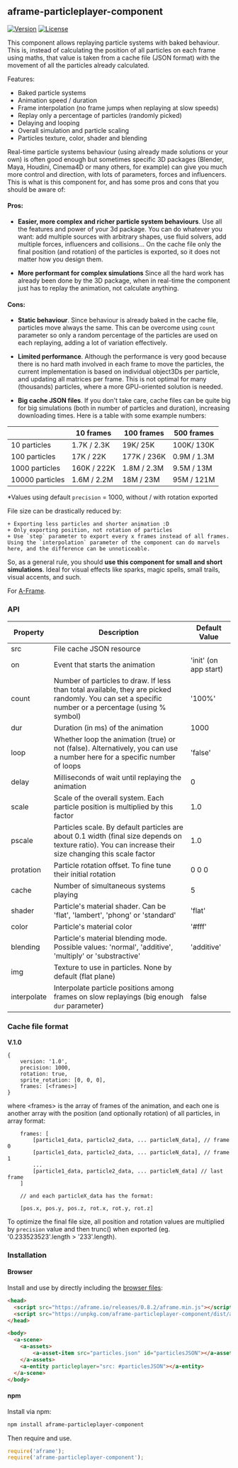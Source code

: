 ## aframe-particleplayer-component

[![Version](http://img.shields.io/npm/v/aframe-particleplayer-component.svg?style=flat-square)](https://npmjs.org/package/aframe-particleplayer-component)
[![License](http://img.shields.io/npm/l/aframe-particleplayer-component.svg?style=flat-square)](https://npmjs.org/package/aframe-particleplayer-component)

This component allows replaying particle systems with baked behaviour. This is, instead of calculating the position of all particles on each frame using maths, that value is taken from a cache file (JSON format) with the movement of all the particles already calculated.

Features:
* Baked particle systems
* Animation speed / duration
* Frame interpolation (no frame jumps when replaying at slow speeds)
* Replay only a percentage of particles (randomly picked)
* Delaying and looping
* Overall simulation and particle scaling
* Particles texture, color, shader and blending


Real-time particle systems behaviour (using already made solutions or your own) is often good enough but sometimes specific 3D packages (Blender, Maya, Houdini, Cinema4D or many others, for example) can give you much more control and direction, with lots of parameters, forces and influencers. This is what is this component for, and has some pros and cons that you should be aware of:

#### Pros:

* **Easier, more complex and richer particle system behaviours**. Use all the features and power of your 3d package. You can do whatever you want: add multiple sources with arbitrary shapes, use fluid solvers, add multiple forces, influencers and collisions... On the cache file only the final position (and rotation) of the particles is exported, so it does not matter how you design them.

* **More performant for complex simulations** Since all the hard work has already been done by the 3D package, when in real-time the component just has to replay the animation, not calculate anything.

#### Cons:

* **Static behaviour**. Since behaviour is already baked in the cache file, particles move always the same. This can be overcome using `count` parameter so only a random percentage of the particles are used on each replaying, adding a lot of variation effectively.

* **Limited performance**. Although the performance is very good because there is no hard math involved in each frame to move the particles, the current implementation is based on individual object3Ds per particle, and updating all matrices per frame. This is not optimal for many (thousands) particles, where a more GPU-oriented solution is needed.

* **Big cache JSON files**. If you don't take care, cache files can be quite big for big simulations (both in number of particles and duration), increasing downloading times. Here is a table with some example numbers:

|                | 10 frames   | 100 frames  | 500 frames  |
|----------------|-------------|-------------|-------------|
| 10 particles   | 1.7K / 2.3K | 19K/ 25K    |  100K/ 130K |
| 100 particles  | 17K / 22K   | 177K / 236K | 0.9M / 1.3M |
| 1000 particles | 160K / 222K | 1.8M / 2.3M | 9.5M / 13M  |
| 10000 particles| 1.6M / 2.2M | 18M / 23M   | 95M / 121M  |

\*Values using default `precision` = 1000, without / with rotation exported

File size can be drastically reduced by:

	+ Exporting less particles and shorter animation :D
	+ Only exporting position, not rotation of particles
	+ Use `step` parameter to export every x frames instead of all frames. Using the `interpolation` parameter of the component can do marvels here, and the difference can be unnoticeable.

So, as a general rule, you should **use this component for small and short simulations**. Ideal for visual effects like sparks, magic spells, small trails, visual accents, and such.


For [A-Frame](https://aframe.io).
 
### API

| Property     | Description | Default Value |
| --------     | ----------- | ------------- |
| src	         | File cache JSON resource  |   |
| on	         | Event that starts the animation  | 'init' (on app start)  |
| count	       | Number of particles to draw. If less than total available, they are picked randomly. You can set a specific number or a percentage (using % symbol)  | '100%'  |
| dur	         | Duration (in ms) of the animation | 1000  |
| loop	       | Whether loop the animation (true) or not (false). Alternatively, you can use a number here for a specific number of loops    | 'false'  |
| delay	       | Milliseconds of wait until replaying the animation  | 0  |
| scale	       | Scale of the overall system. Each particle position is multiplied by this factor  | 1.0  |
| pscale	     | Particles scale. By default particles are about 0.1 width (final size depends on texture ratio). You can increase their size changing this scale factor  | 1.0  |
| protation	   | Particle rotation offset. To fine tune their initial rotation  | 0 0 0  |
| cache	       | Number of simultaneous systems playing | 5 |
| shader	     | Particle's material shader. Can be 'flat', 'lambert', 'phong' or 'standard'  | 'flat'  |
| color	       | Particle's material color  | '#fff'  |
| blending	   | Particle's material blending mode. Possible values: 'normal', 'additive', 'multiply' or 'substractive'  | 'additive'  |
| img	         | Texture to use in particles. None by default (flat plane)  |   |
| interpolate	 | Interpolate particle positions among frames on slow replayings (big enough `dur` parameter) | false  |


### Cache file format

**V.1.0**

```
{
	version: '1.0',
	precision: 1000,
	rotation: true,
	sprite_rotation: [0, 0, 0],
	frames: [<frames>]
}
```

where &lt;frames&gt; is the array of frames of the animation, and each one is another array with the position (and optionally rotation) of all particles, in array format:

```
	frames: [
		[particle1_data, particle2_data, ... particleN_data], // frame 0
		[particle1_data, particle2_data, ... particleN_data], // frame 1
		...
		[particle1_data, particle2_data, ... particleN_data] // last frame
	]

	// and each particleX_data has the format:

	[pos.x, pos.y, pos.z, rot.x, rot.y, rot.z]
```

To optimize the final file size, all position and rotation values are multiplied by `precision` value and then trunc() when exported (eg. '0.233523523'.length > '233'.length).

### Installation

#### Browser

Install and use by directly including the [browser files](dist):

```html
<head>
  <script src="https://aframe.io/releases/0.8.2/aframe.min.js"></script>
  <script src="https://unpkg.com/aframe-particleplayer-component/dist/aframe-particleplayer-component.min.js"></script>
</head>

<body>
  <a-scene>
  	<a-assets>
  		<a-asset-item src="particles.json" id="particlesJSON"></a-asset-item>
  	</a-assets>
    <a-entity particleplayer="src: #particlesJSON"></a-entity>
  </a-scene>
</body>
```

#### npm

Install via npm:

```bash
npm install aframe-particleplayer-component
```

Then require and use.

```js
require('aframe');
require('aframe-particleplayer-component');
```

